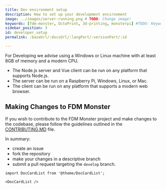 ```yaml
---
title: Dev environment setup
description: How to set up your development environment
image: ../images/server-running.png # TODO: Change image!
keywords: [fdm-monster, OctoPrint, 3d-printing, monsterpi] #TODO: Keywords!
sidebar_position: 3
id: developer_setup
permalink: :baseUrl/:docsUrl/:langPart/:versionPart/:id

---
```


For Developing we advise using a Windows or Linux machine with at least 8GB of memory and a modern CPU.

- The Node.js server and Vue client can be run on any platform that supports Node.js.
- The server can be run on a Raspberry Pi, Windows, Linux, or Mac.
- The client can be run on any platform that supports a modern web browser.

## Making Changes to FDM Monster

If you wish to contribute to the FDM Monster project and make changes to the codebase, please follow the guidelines outlined in the [CONTRIBUTING.MD](https://github.com/fdm-monster/fdm-monster/blob/develop/CONTRIBUTING.md) file.

In summary:

- create an issue
- fork the repository
- make your changes in a descriptive branch
- submit a pull request targeting the `develop` branch.

```mdx-code-block
import DocCardList from '@theme/DocCardList';

<DocCardList />
```
